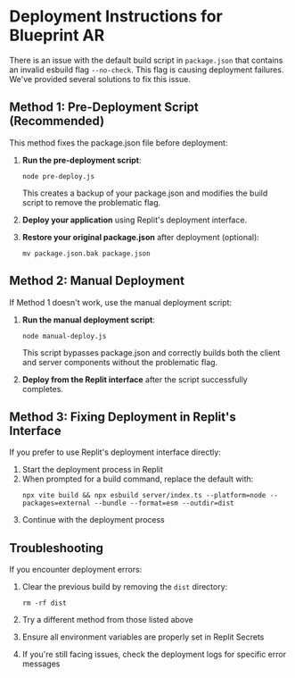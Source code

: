 # Deployment Instructions for Blueprint AR

There is an issue with the default build script in `package.json` that contains an invalid esbuild flag `--no-check`. This flag is causing deployment failures. We've provided several solutions to fix this issue.

## Method 1: Pre-Deployment Script (Recommended)

This method fixes the package.json file before deployment:

1. **Run the pre-deployment script**:
   ```
   node pre-deploy.js
   ```
   This creates a backup of your package.json and modifies the build script to remove the problematic flag.

2. **Deploy your application** using Replit's deployment interface.

3. **Restore your original package.json** after deployment (optional):
   ```
   mv package.json.bak package.json
   ```

## Method 2: Manual Deployment

If Method 1 doesn't work, use the manual deployment script:

1. **Run the manual deployment script**:
   ```
   node manual-deploy.js
   ```
   
   This script bypasses package.json and correctly builds both the client and server components without the problematic flag.

2. **Deploy from the Replit interface** after the script successfully completes.

## Method 3: Fixing Deployment in Replit's Interface

If you prefer to use Replit's deployment interface directly:

1. Start the deployment process in Replit
2. When prompted for a build command, replace the default with:
   ```
   npx vite build && npx esbuild server/index.ts --platform=node --packages=external --bundle --format=esm --outdir=dist
   ```
3. Continue with the deployment process

## Troubleshooting

If you encounter deployment errors:

1. Clear the previous build by removing the `dist` directory:
   ```
   rm -rf dist
   ```

2. Try a different method from those listed above

3. Ensure all environment variables are properly set in Replit Secrets

4. If you're still facing issues, check the deployment logs for specific error messages